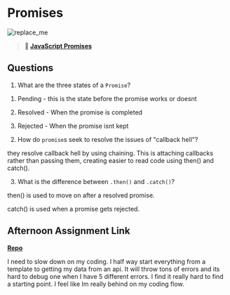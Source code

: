 # Promises

![replace_me](https://codeworks.blob.core.windows.net/public/assets/img/illustrations/placeholder.svg)

> **📖 [JavaScript Promises](https://codeworksacademy.com/fs-student-guide/resources/wk4/02-Promises)**

## Questions

1. What are the three states of a `Promise`?

1) Pending - this is the state before the promise works or doesnt

2) Resolved - When the promise is completed

3) Rejected - When the promise isnt kept

2. How do `promise`s seek to resolve the issues of "callback hell"?

 they resolve callback hell by using chaining. This is attaching callbacks rather than passing them, creating easier to read code using then() and catch().

3. What is the difference between `.then()` and `.catch()`?

then() is used to move on after a resolved promise.

catch() is used when a promise gets rejected.

## Afternoon Assignment Link

**[Repo](https://github.com/TyHafen/late-winter21-gregslist-async.git)**

I need to slow down on my coding. I half way start everything from a template to getting my data from an api. It will throw tons of errors and its hard to debug one when I have 5 different errors. I find it really hard to find a starting point. I feel like Im really behind on my coding flow.
